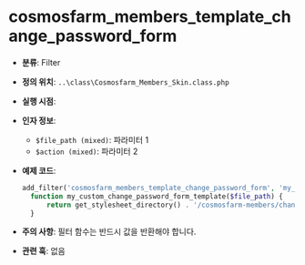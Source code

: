 # cosmosfarm_members_template_change_password_form

- **분류**: Filter
- **정의 위치**: `..\class\Cosmosfarm_Members_Skin.class.php`
- **실행 시점**: 
- **인자 정보**:
  - `$file_path (mixed)`: 파라미터 1
  - `$action (mixed)`: 파라미터 2
- **예제 코드**:

  ```php
  add_filter('cosmosfarm_members_template_change_password_form', 'my_custom_change_password_form_template');
    function my_custom_change_password_form_template($file_path) {
        return get_stylesheet_directory() . '/cosmosfarm-members/change-password-form.php';
    }
  ```

- **주의 사항**: 필터 함수는 반드시 값을 반환해야 합니다.
- **관련 훅**: 없음
